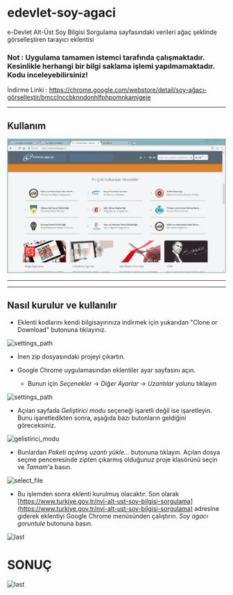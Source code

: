 # edevlet-soy-agaci
e-Devlet Alt-Üst Soy Bilgisi Sorgulama sayfasındaki verileri ağaç şeklinde görselleştiren tarayıcı eklentisi

### Not : Uygulama tamamen istemci tarafında çalışmaktadır. Kesinlikle herhangi bir bilgi saklama işlemi yapılmamaktadır. Kodu inceleyebilirsiniz!


İndirme Linki : https://chrome.google.com/webstore/detail/soy-ağacı-görselleştir/bmcclnccbknndonhlfphpomnkamjgeje

----
## Kullanım 

![](https://raw.githubusercontent.com/agtokty/edevlet-soy-agaci/master/soy_agaci_gif.gif)

---- 
----

## Nasıl kurulur ve kullanılır

* Eklenti kodlarını kendi bilgisayırınıza indirmek için yukarıdan "Clone or Download" butonuna tıklayınız. 

![settings_path](https://i.hizliresim.com/EPyPbn.png)

* İnen zip dosyasındaki projeyi çıkartın.

* Google Chrome uygulamasından eklentiler ayar sayfasını açın.
    * Bunun için _Seçenekler_ -> _Diğer Ayarlar_ -> _Uzantılar_ yolunu tıklayın
    
![settings_path](https://i.hizliresim.com/MdaajM.png)

* Açılan sayfada _Geliştirici modu_ seçeneği işaretli değil ise işaretleyin. Bunu işaretledikten sonra, aşağıda bazı butonların geldiğini göreceksiniz.

![gelistirici_modu](https://i.hizliresim.com/gO99Q0.png)

* Bunlardan _Paketi açılmış uzantı yükle..._ butonuna tıklayın. Açılan dosya seçme penceresinde zipten çıkarmış olduğunuz proje klasörünü seçin ve _Tamam_'a basın.

![select_file](https://i.hizliresim.com/qGJJzZ.png)

* Bu işlemden sonra eklenti kurulmuş olacaktır. Son olarak [https://www.turkiye.gov.tr/nvi-alt-ust-soy-bilgisi-sorgulama](https://www.turkiye.gov.tr/nvi-alt-ust-soy-bilgisi-sorgulama) adresine giderek eklentiyi Google Chrome menüsünden çalıştırın. _Soy agacı goruntule_ butonuna basın.


![last](https://i.hizliresim.com/9mDDjZ.png)

# SONUÇ

![last](https://i.hizliresim.com/m2JJOP.png)
